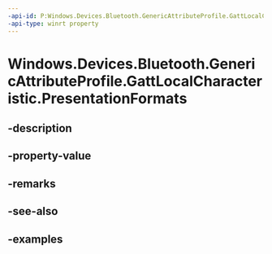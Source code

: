 ```yaml
---
-api-id: P:Windows.Devices.Bluetooth.GenericAttributeProfile.GattLocalCharacteristic.PresentationFormats
-api-type: winrt property
---
```


<!-- Property syntax.
public IVectorView<GattPresentationFormat> PresentationFormats { get; }
-->

# Windows.Devices.Bluetooth.GenericAttributeProfile.GattLocalCharacteristic.PresentationFormats

## -description

## -property-value

## -remarks

## -see-also

## -examples

